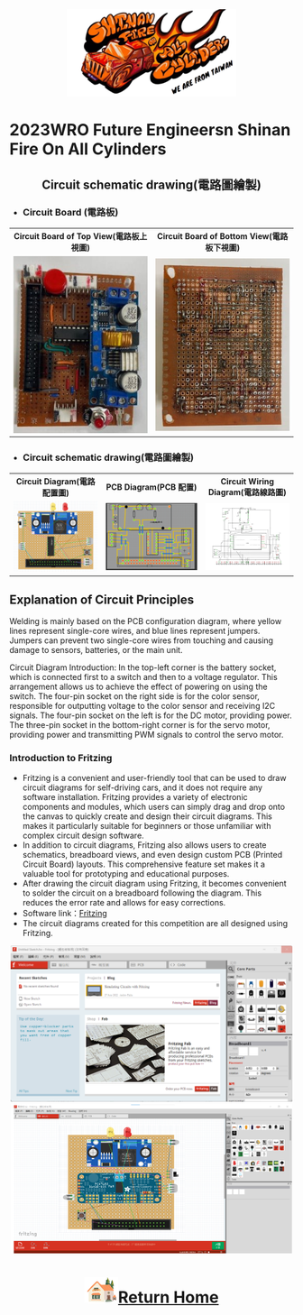 <div align="center"><img src="../../other/img/logo.png" width="300" alt=" logo"></div>

2023WRO Future Engineersn Shinan Fire On All Cylinders  
====
## <div align="center">Circuit schematic drawing(電路圖繪製) </div>

- ### Circuit Board (電路板)
<div align="center">
<table>
  <tr align="center">
      <th> Circuit Board of Top View(電路板上視圖) </th><th>Circuit Board of Bottom View(電路板下視圖)</th>
  </tr>
  <tr align="center">
     <td> <img src="../../schemes/Assembly_Instructions/img/circuit_up.jpg" width="300" alt="circuit_up.jpg"> </td><td><img src="../../schemes/Assembly_Instructions/img/circuit_lower.jpg" width="300" alt="circuit_lower.jpg"></td>
  </tr>
</table>
</div>

- ### Circuit schematic drawing(電路圖繪製)
<div align="center">
<table>
  <tr align="center">
      <th>Circuit Diagram(電路配置圖)</th><th>PCB Diagram(PCB 配置)</th><th>Circuit Wiring Diagram(電路線路圖)</th>
  </tr>
  <tr align="center">
     <td><img src="./img/simulation_2.png" width="500" alt="Circuit schematic drawing"></td><td><img src="./img/simulation.png" width="500" alt="Circuit schematic drawing"></td><td><img src="./img/Altium Designer.png" width="500" alt="Circuit schematic drawing"></td>
  </tr>
</table>
</div>

## Explanation of Circuit Principles

Welding is mainly based on the PCB configuration diagram, where yellow lines represent single-core wires, and blue lines represent jumpers. Jumpers can prevent two single-core wires from touching and causing damage to sensors, batteries, or the main unit.

Circuit Diagram Introduction:
In the top-left corner is the battery socket, which is connected first to a switch and then to a voltage regulator. This arrangement allows us to achieve the effect of powering on using the switch. The four-pin socket on the right side is for the color sensor, responsible for outputting voltage to the color sensor and receiving I2C signals. The four-pin socket on the left is for the DC motor, providing power. The three-pin socket in the bottom-right corner is for the servo motor, providing power and transmitting PWM signals to control the servo motor.

### Introduction to Fritzing
- Fritzing is a convenient and user-friendly tool that can be used to draw circuit diagrams for self-driving cars, and it does not require any software installation. Fritzing provides a variety of electronic components and modules, which users can simply drag and drop onto the canvas to quickly create and design their circuit diagrams. This makes it particularly suitable for beginners or those unfamiliar with complex circuit design software.
- In addition to circuit diagrams, Fritzing also allows users to create schematics, breadboard views, and even design custom PCB (Printed Circuit Board) layouts. This comprehensive feature set makes it a valuable tool for prototyping and educational purposes. 
- After drawing the circuit diagram using Fritzing, it becomes convenient to solder the circuit on a breadboard following the diagram. This reduces the error rate and allows for easy corrections.
- Software link：[Fritzing](https://fritzing.org/) 
- The circuit diagrams created for this competition are all designed using Fritzing.
<div align="center"><img src="./img/Fritzing.png" width="500" alt=" Fritzing">   <img src="./img/frtzing2.png" width="500" alt=" Fritzing"></div>



# <div align="center">![HOME](../../other/img/Home.png)[Return Home](../../)</div>  
